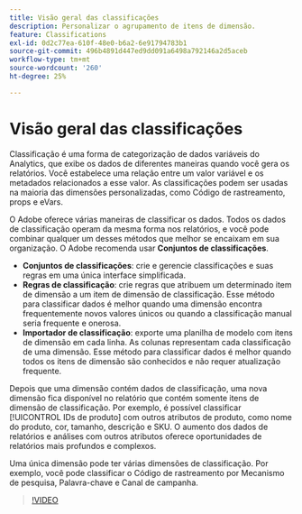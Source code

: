 ```yaml
---
title: Visão geral das classificações
description: Personalizar o agrupamento de itens de dimensão.
feature: Classifications
exl-id: 0d2c77ea-610f-48e0-b6a2-6e91794783b1
source-git-commit: 496b4891d447ed9dd091a6498a792146a2d5aceb
workflow-type: tm+mt
source-wordcount: '260'
ht-degree: 25%

---
```


# Visão geral das classificações

Classificação é uma forma de categorização de dados variáveis do Analytics, que exibe os dados de diferentes maneiras quando você gera os relatórios. Você estabelece uma relação entre um valor variável e os metadados relacionados a esse valor. As classificações podem ser usadas na maioria das dimensões personalizadas, como Código de rastreamento, props e eVars.

O Adobe oferece várias maneiras de classificar os dados. Todos os dados de classificação operam da mesma forma nos relatórios, e você pode combinar qualquer um desses métodos que melhor se encaixam em sua organização. O Adobe recomenda usar **Conjuntos de classificações**.

* **Conjuntos de classificações**: crie e gerencie classificações e suas regras em uma única interface simplificada.
* **Regras de classificação**: crie regras que atribuem um determinado item de dimensão a um item de dimensão de classificação. Esse método para classificar dados é melhor quando uma dimensão encontra frequentemente novos valores únicos ou quando a classificação manual seria frequente e onerosa.
* **Importador de classificação**: exporte uma planilha de modelo com itens de dimensão em cada linha. As colunas representam cada classificação de uma dimensão. Esse método para classificar dados é melhor quando todos os itens de dimensão são conhecidos e não requer atualização frequente.

Depois que uma dimensão contém dados de classificação, uma nova dimensão fica disponível no relatório que contém somente itens de dimensão de classificação. Por exemplo, é possível classificar [!UICONTROL IDs de produto] com outros atributos de produto, como nome do produto, cor, tamanho, descrição e SKU. O aumento dos dados de relatórios e análises com outros atributos oferece oportunidades de relatórios mais profundos e complexos.

Uma única dimensão pode ter várias dimensões de classificação. Por exemplo, você pode classificar o Código de rastreamento por Mecanismo de pesquisa, Palavra-chave e Canal de campanha.

>[!VIDEO](https://video.tv.adobe.com/v/16853/?quality=12)

